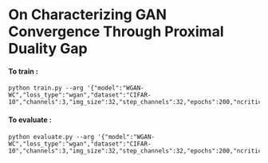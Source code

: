 # On Characterizing GAN Convergence Through Proximal Duality Gap

#### To train :
```
python train.py --arg '{"model":"WGAN-WC","loss_type":"wgan","dataset":"CIFAR-10","channels":3,"img_size":32,"step_channels":32,"epochs":200,"ncritic":1,"resume":1,"gpu":0,"sample_size":100,"nrow":10}'
```

#### To evaluate :
```  
python evaluate.py --arg '{"model":"WGAN-WC","loss_type":"wgan","dataset":"CIFAR-10","channels":3,"img_size":32,"step_channels":32,"epochs":200,"ncritic":5,"gpu":0,"sample_size":100,"nrow":10}'
```

